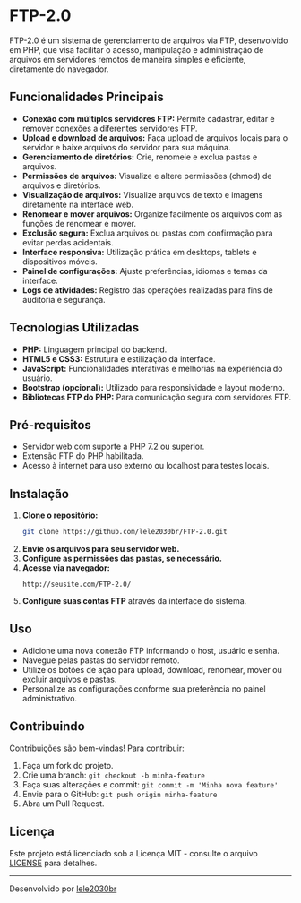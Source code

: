 # FTP-2.0

FTP-2.0 é um sistema de gerenciamento de arquivos via FTP, desenvolvido em PHP, que visa facilitar o acesso, manipulação e administração de arquivos em servidores remotos de maneira simples e eficiente, diretamente do navegador.

## Funcionalidades Principais

- **Conexão com múltiplos servidores FTP:** Permite cadastrar, editar e remover conexões a diferentes servidores FTP.
- **Upload e download de arquivos:** Faça upload de arquivos locais para o servidor e baixe arquivos do servidor para sua máquina.
- **Gerenciamento de diretórios:** Crie, renomeie e exclua pastas e arquivos.
- **Permissões de arquivos:** Visualize e altere permissões (chmod) de arquivos e diretórios.
- **Visualização de arquivos:** Visualize arquivos de texto e imagens diretamente na interface web.
- **Renomear e mover arquivos:** Organize facilmente os arquivos com as funções de renomear e mover.
- **Exclusão segura:** Exclua arquivos ou pastas com confirmação para evitar perdas acidentais.
- **Interface responsiva:** Utilização prática em desktops, tablets e dispositivos móveis.
- **Painel de configurações:** Ajuste preferências, idiomas e temas da interface.
- **Logs de atividades:** Registro das operações realizadas para fins de auditoria e segurança.

## Tecnologias Utilizadas

- **PHP:** Linguagem principal do backend.
- **HTML5 e CSS3:** Estrutura e estilização da interface.
- **JavaScript:** Funcionalidades interativas e melhorias na experiência do usuário.
- **Bootstrap (opcional):** Utilizado para responsividade e layout moderno.
- **Bibliotecas FTP do PHP:** Para comunicação segura com servidores FTP.

## Pré-requisitos

- Servidor web com suporte a PHP 7.2 ou superior.
- Extensão FTP do PHP habilitada.
- Acesso à internet para uso externo ou localhost para testes locais.

## Instalação

1. **Clone o repositório:**
   ```bash
   git clone https://github.com/lele2030br/FTP-2.0.git
   ```
2. **Envie os arquivos para seu servidor web.**
3. **Configure as permissões das pastas, se necessário.**
4. **Acesse via navegador:**  
   ```
   http://seusite.com/FTP-2.0/
   ```
5. **Configure suas contas FTP** através da interface do sistema.

## Uso

- Adicione uma nova conexão FTP informando o host, usuário e senha.
- Navegue pelas pastas do servidor remoto.
- Utilize os botões de ação para upload, download, renomear, mover ou excluir arquivos e pastas.
- Personalize as configurações conforme sua preferência no painel administrativo.

## Contribuindo

Contribuições são bem-vindas! Para contribuir:

1. Faça um fork do projeto.
2. Crie uma branch: `git checkout -b minha-feature`
3. Faça suas alterações e commit: `git commit -m 'Minha nova feature'`
4. Envie para o GitHub: `git push origin minha-feature`
5. Abra um Pull Request.

## Licença

Este projeto está licenciado sob a Licença MIT - consulte o arquivo [LICENSE](LICENSE) para detalhes.

---

Desenvolvido por [lele2030br](https://github.com/lele2030br)
